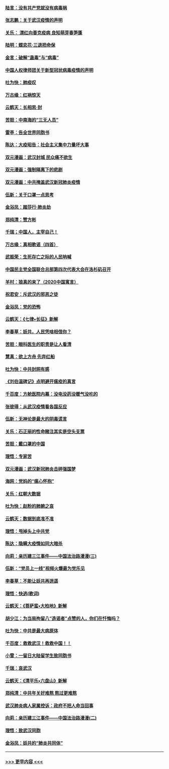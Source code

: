 #### [陆言：没有共产党就没有病毒祸](../pages/nsc993/n11868232.md?t=02141744) 
#### [张志鹏：关于武汉疫情的声明](../pages/nsc993/n11867182.md?t=02141744) 
#### [关乐： 漂红向善克疫病 良知萌芽春笋蓬](../pages/nsc993/n11865710.md?t=02141744) 
#### [陆明：蝶恋花‧三退把命保](../pages/nsc993/n11865673.md?t=02141744) 
#### [金言：破解“蛊毒”与“病毒”](../pages/nsc993/n11864103.md?t=02141744) 
#### [中国人权律师团关于新型冠状病毒疫情的声明](../pages/nsc993/n11864249.md?t=02141744) 
#### [吐为快：肺疫叹](../pages/nsc993/n11864027.md?t=02141744) 
#### [万古缘：红祸惊天](../pages/nsc993/n11864079.md?t=02141744) 
#### [云鹤天：长相思‧封](../pages/nsc993/n11864006.md?t=02141744) 
#### [苦胆：中南海的“三无人员”](../pages/nsc993/n11862997.md?t=02141744) 
#### [雷亭：告全世界同胞书](../pages/nsc993/n11862572.md?t=02141744) 
#### [陈达：大疫昭告：社会主义集中力量坏大事](../pages/nsc993/n11859419.md?t=02141744) 
#### [双元漫画：武汉封城 民众痛不欲生](../pages/nsc993/n11859287.md?t=02141744) 
#### [双元漫画：强制隔离下的悲剧](../pages/nsc993/n11859244.md?t=02141744) 
#### [双元漫画：中共掩盖武汉新冠肺炎疫情](../pages/nsc993/n11858249.md?t=02141744) 
#### [伍新：关于口罩一点思考](../pages/nsc993/n11859195.md?t=02141744) 
#### [金浴凤：踏莎行‧肺炎劫](../pages/nsc993/n11858227.md?t=02141744) 
#### [郑纯清：赞方彬](../pages/nsc993/n11856803.md?t=02141744) 
#### [千瑞；中国人，主宰自己！](../pages/nsc993/n11856793.md?t=02141744) 
#### [万古缘：真相歌谣（四首）](../pages/nsc993/n11856263.md?t=02141744) 
#### [武振荣：生死存亡之际的人民呐喊](../pages/nsc993/n11856256.md?t=02141744) 
#### [中国民主党全国联合总部第四次代表大会在洛杉矶召开](../pages/nsc993/n11856344.md?t=02141744) 
#### [羊村：狼真的来了（2020中国寓言）](../pages/nsc993/n11856229.md?t=02141744) 
#### [祝君安：斥武汉的邪恶之徒](../pages/nsc993/n11855861.md?t=02141744) 
#### [金浴凤：党的恐怖](../pages/nsc993/n11855849.md?t=02141744) 
#### [云鹤天：《七律▪长征》新解](../pages/nsc993/n11855479.md?t=02141744) 
#### [李春草：妖共，人民凭啥相信你？](../pages/nsc993/n11855196.md?t=02141744) 
#### [苦胆：眼科医生的职责是让人看清](../pages/nsc993/n11853840.md?t=02141744) 
#### [慧真：欲上方舟 先弃红船](../pages/nsc993/n11853483.md?t=02141744) 
#### [吐为快：中共封网有感](../pages/nsc993/n11852575.md?t=02141744) 
#### [《刘伯温碑记》点明避开瘟疫的真言](../pages/nsc993/n11852128.md?t=02141744) 
#### [千百度：方舱医院内幕：没电没药没暖气没吃的](../pages/nsc993/n11850211.md?t=02141744) 
#### [张彼得：从武汉疫情看各国反应](../pages/nsc993/n11850102.md?t=02141744) 
#### [伍新：无神论是最大的阴毒谎言](../pages/nsc993/n11846129.md?t=02141744) 
#### [关乐：石正丽的性命赌注其实是空头支票](../pages/nsc993/n11846109.md?t=02141744) 
#### [苦胆：戴口罩的中国](../pages/nsc993/n11845576.md?t=02141744) 
#### [理悟：专家苦](../pages/nsc993/n11845564.md?t=02141744) 
#### [双元漫画：武汉新冠肺炎击碎强国梦](../pages/nsc993/n11843320.md?t=02141744) 
#### [海网：党妈的“瘟心怀抱”](../pages/nsc993/n11840740.md?t=02141744) 
#### [关乐：红朝大数据](../pages/nsc993/n11840675.md?t=02141744) 
#### [吐为快：赵粉的肺腑之哀](../pages/nsc993/n11840618.md?t=02141744) 
#### [云鹤天：数据到底准不准](../pages/nsc993/n11840325.md?t=02141744) 
#### [理悟：甩掉头上中共党](../pages/nsc993/n11838826.md?t=02141744) 
#### [陈达：隐瞒大疫情如同大暗杀](../pages/nsc993/n11838771.md?t=02141744) 
#### [向莉：亲历建三江事件——中国法治路漫漫(三)](../pages/nsc993/n11831825.md?t=02141744) 
#### [伍新：“党员上一线”视频火爆最为党乐见](../pages/nsc993/n11838200.md?t=02141744) 
#### [李春草：不能让妖共再逍遥](../pages/nsc993/n11838102.md?t=02141744) 
#### [理悟：快逃(歌词)](../pages/nsc993/n11838083.md?t=02141744) 
#### [云鹤天：《菩萨蛮▪大柏地》新解](../pages/nsc993/n11838059.md?t=02141744) 
#### [胡少江：为当局拘留八“造谣者”点赞的人，你们在忏悔吗？](../pages/nsc993/n11836801.md?t=02141744) 
#### [吐为快：中共是最大病原体](../pages/nsc993/n11836748.md?t=02141744) 
#### [千百度：救救武汉！救救中国！！](../pages/nsc993/n11836145.md?t=02141744) 
#### [小雪：一留日大陆留学生致同胞书](../pages/nsc993/n11834624.md?t=02141744) 
#### [千瑞：哀武汉](../pages/nsc993/n11833647.md?t=02141744) 
#### [云鹤天：《清平乐▪六盘山》新解](../pages/nsc993/n11833611.md?t=02141744) 
#### [郑纯清：中共年关好难熬 熬过更难熬](../pages/nsc993/n11833489.md?t=02141744) 
#### [武汉肺炎病人家属控诉：政府不把人命当回事](../pages/nsc993/n11833205.md?t=02141744) 
#### [向莉：亲历建三江事件——中国法治路漫漫(二)](../pages/nsc993/n11829102.md?t=02141744) 
#### [理悟：致武汉同胞](../pages/nsc993/n11831522.md?t=02141744) 
#### [金浴凤：妖共的“肺炎共同体”](../pages/nsc993/n11829448.md?t=02141744) 

----
#### [ >>> 更早内容 <<< ](../indexes/nsc993-earlier.md)
